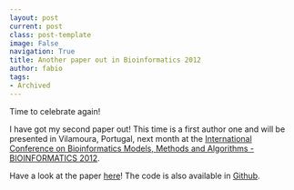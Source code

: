 ```yaml
---
layout: post
current: post
class: post-template
image: False
navigation: True
title: Another paper out in Bioinformatics 2012
author: fabio
tags:
- Archived
---
```


Time to celebrate again! 

I have got my second paper out! This time is a first author one and will be presented in Vilamoura, Portugal, next month at the [International Conference on Bioinformatics Models, Methods and Algorithms - BIOINFORMATICS 2012](http://www.bioinformatics.biostec.org/BIOINFORMATICS2012/).

Have a look at the paper [here](http://www.scitepress.org/DigitalLibrary/Link.aspx?doi=10.5220/0003737901430149)! The code is also available in [Github](http://github.com/biomadeira/pycoevol).